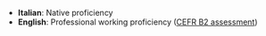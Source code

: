 - __Italian__: Native proficiency
- __English__: Professional working proficiency ([CEFR B2 assessment](res/CEFR-B2-assessment.pdf))
